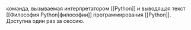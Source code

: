 команда, вызываемая интерпретатором [[Python]] и выводящая текст [[Философия Python|философии]] программирования [[Python]]. Доступна один раз за сессию.
